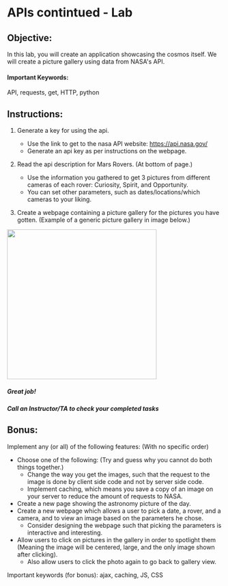 # APIs contintued - Lab

## Objective: 
In this lab, you will create an application showcasing the cosmos itself.
We will create a picture gallery using data from NASA's API.

#### Important Keywords:
API, requests, get, HTTP, python


## Instructions:

1. Generate a key for using the api.
   - Use the link to get to the nasa API website: https://api.nasa.gov/
   - Generate an api key as per instructions on the webpage.

2. Read the api description for Mars Rovers. (At bottom of page.)
   - Use the information you gathered to get 3 pictures from different cameras of each rover: Curiosity, Spirit, and Opportunity.
   - You can set other parameters, such as dates/locations/which cameras to your liking.

3. Create a webpage containing a picture gallery for the pictures you have gotten. (Example of a generic picture gallery in image below.)
<img src="https://www.elegantthemes.com/blog/wp-content/uploads/2014/09/et-gallery-page-template-example.png" width="350">


##### Great job!
##### Call an Instructor/TA to check your completed tasks
 
 


## Bonus:

Implement any (or all) of the following features: (With no specific order)

* Choose one of the following: (Try and guess why you cannot do both things together.)
  - Change the way you get the images, such that the request to the image is done by client side code and not by server side code.
  - Implement caching, which means you save a copy of an image on your server to reduce the amount of requests to NASA.
* Create a new page showing the astronomy picture of the day.
* Create a new webpage which allows a user to pick a date, a rover, and a camera, and to view an image based on the parameters he chose.
  - Consider designing the webpage such that picking the parameters is interactive and interesting.
* Allow users to click on pictures in the gallery in order to spotlight them (Meaning the image will be centered, large, and the only image shown after clicking).
  - Also allow users to click the photo again to go back to gallery view.

Important keywords (for bonus):
ajax, caching, JS, CSS
